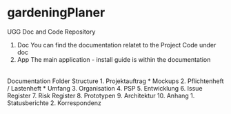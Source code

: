 # gardeningPlaner

UGG Doc and Code Repository

1.  Doc
    You can find the documentation relatet to the Project Code under doc
2.  App
    The main application - install guide is within the documentation
    
    
  ######
  Documentation Folder Structure
    1. Projektauftrag
        * Mockups
    2. Pflichtenheft / Lastenheft
        * Umfang
    3. Organisation
    4. PSP
    5. Entwicklung
    6. Issue Register
    7. Risk Register
    8. Prototypen
    9. Architektur
    10. Anhang
        1. Statusberichte
        2. Korrespondenz

